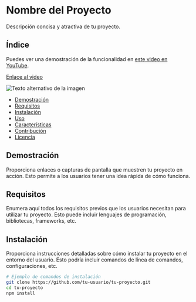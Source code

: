 # Nombre del Proyecto

Descripción concisa y atractiva de tu proyecto.

## Índice
Puedes ver una demostración de la funcionalidad en [este video en YouTube](https://www.youtube.com/embed/odpa6lSRn08?si=5fVwCzQSj0uZmus1).


[Enlace al video](https://github.com/1RubiUwU1/pegasus.tk/raw/main/img/chat/videos/canto.mp4)


![Texto alternativo de la imagen](https://i.pinimg.com/564x/53/9b/11/539b11ba95633abfddb798150bd8ec1b.jpg)
- [Demostración](#demostración)
- [Requisitos](#requisitos)
- [Instalación](#instalación)
- [Uso](#uso)
- [Características](#características)
- [Contribución](#contribución)
- [Licencia](#licencia)

## Demostración

Proporciona enlaces o capturas de pantalla que muestren tu proyecto en acción. Esto permite a los usuarios tener una idea rápida de cómo funciona.

## Requisitos

Enumera aquí todos los requisitos previos que los usuarios necesitan para utilizar tu proyecto. Esto puede incluir lenguajes de programación, bibliotecas, frameworks, etc.

## Instalación

Proporciona instrucciones detalladas sobre cómo instalar tu proyecto en el entorno del usuario. Esto podría incluir comandos de línea de comandos, configuraciones, etc.

```bash
# Ejemplo de comandos de instalación
git clone https://github.com/tu-usuario/tu-proyecto.git
cd tu-proyecto
npm install
